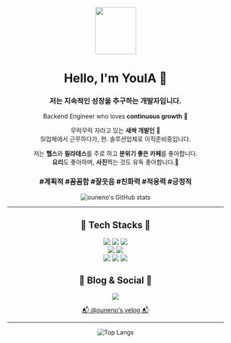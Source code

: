 <div align="center">

 <img src="https://github.com/YoulAPark/YoulAPark/assets/101085988/619ed3c3-dcf6-4326-b25c-203a23016ddd" width="95" height="110">
 
# Hello, I'm YoulA 🌱
### 저는 지속적인 성장을 추구하는 개발자입니다.  
Backend Engineer who loves **continuous growth** 🚀

무럭무럭 자라고 있는 **새싹 개발인** 🐥  
SI업체에서 근무하다가, 현. 솔루션업체로 이직준비중입니다.  

저는 **헬스**와 **필라테스**를 주로 하고 **분위기 좋은 카페**를 좋아합니다.  
**요리**도 좋아하며, **사진**찍는 것도 유독 좋아합니다.🥰 

### #계획적 #꼼꼼함 #잘웃음 #친화력 #적응력 #긍정적

![ouneno's GitHub stats](https://github-readme-stats.vercel.app/api?username=YoulAPark&show_icons=true&theme=graywhite)  

---

## 🚀 Tech Stacks 🚀
<div>
 <img src="https://img.shields.io/badge/java-000000?style=for-the-badge&logo=Java&logoColor=white"/> 
 <img src="https://img.shields.io/badge/SpringBoot-6DB33F?style=for-the-badge&logo=SpringBoot&logoColor=white"/>
 <img src="https://img.shields.io/badge/JavaScript-F7DF1E?style=for-the-badge&logo=JavaScript&logoColor=white"/>
</div>
<div>
 <img src="https://img.shields.io/badge/MySQL-4479A1?style=for-the-badge&logo=MySQL&logoColor=white"/>
 <img src="https://img.shields.io/badge/Oracle-F80000?style=for-the-badge&logo=Oracle&logoColor=white"/>
</div>
<div> 
 <img src="https://img.shields.io/badge/vue.js-4FC08D?style=for-the-badge&logo=vue.js&logoColor=white">  
 <img src="https://img.shields.io/badge/react-61DAFB?style=for-the-badge&logo=react&logoColor=white">
 <img src="https://img.shields.io/badge/Notion-181717?style=for-the-badge&logo=Notion&logoColor=white"/>
</div>

## 📖 Blog & Social 📖

<div>
 <img src="https://img.shields.io/badge/Velog-20C997?style=for-the-badge&logo=Velog&logoColor=white" a href="https://velog.io/@ouneno"/>
</div>  

[📬 @ouneno's velog 📬](https://velog.io/@ouneno)

---

![Top Langs](https://github-readme-stats.vercel.app/api/top-langs/?username=YoulAPark&layout=compact)
</div>
